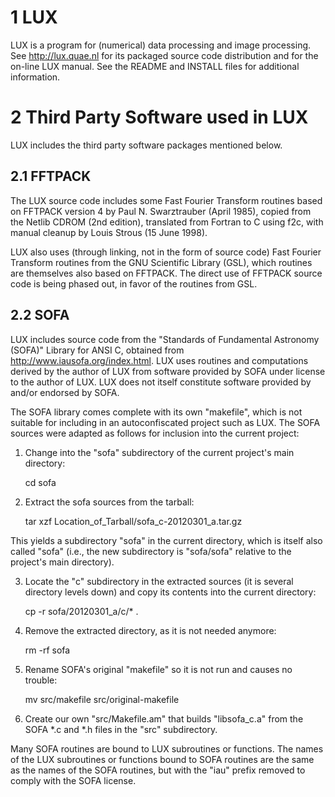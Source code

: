 1 LUX 
======

LUX is a program for (numerical) data processing and image processing.
See http://lux.quae.nl for its packaged source code distribution and
for the on-line LUX manual.  See the README and INSTALL files for
additional information.

2 Third Party Software used in LUX 
===================================

LUX includes the third party software packages mentioned below.

2.1 FFTPACK 
------------

The LUX source code includes some Fast Fourier Transform routines
based on FFTPACK version 4 by Paul N. Swarztrauber (April 1985),
copied from the Netlib CDROM (2nd edition), translated from Fortran to
C using f2c, with manual cleanup by Louis Strous (15 June 1998).

LUX also uses (through linking, not in the form of source code) Fast
Fourier Transform routines from the GNU Scientific Library (GSL),
which routines are themselves also based on FFTPACK.  The direct use
of FFTPACK source code is being phased out, in favor of the routines
from GSL.

2.2 SOFA 
---------

LUX includes source code from the "Standards of Fundamental Astronomy
(SOFA)" Library for ANSI C, obtained from
http://www.iausofa.org/index.html.  LUX uses routines and computations
derived by the author of LUX from software provided by SOFA under
license to the author of LUX.  LUX does not itself constitute software
provided by and/or endorsed by SOFA.

The SOFA library comes complete with its own "makefile", which is not
suitable for including in an autoconfiscated project such as LUX.  The
SOFA sources were adapted as follows for inclusion into the current
project:

1. Change into the "sofa" subdirectory of the current project's main
directory:

      cd sofa

2. Extract the sofa sources from the tarball:

      tar xzf Location_of_Tarball/sofa_c-20120301_a.tar.gz

This yields a subdirectory "sofa" in the current directory, which is
itself also called "sofa" (i.e., the new subdirectory is "sofa/sofa"
relative to the project's main directory).

3. Locate the "c" subdirectory in the extracted sources (it is several
directory levels down) and copy its contents into the current
directory:

      cp -r sofa/20120301_a/c/* .

4. Remove the extracted directory, as it is not needed anymore:

      rm -rf sofa

5. Rename SOFA's original "makefile" so it is not run and causes no
trouble:

      mv src/makefile src/original-makefile

6. Create our own "src/Makefile.am" that builds "libsofa_c.a" from the
SOFA *.c and *.h files in the "src" subdirectory.

Many SOFA routines are bound to LUX subroutines or functions.  The
names of the LUX subroutines or functions bound to SOFA routines are
the same as the names of the SOFA routines, but with the "iau" prefix
removed to comply with the SOFA license.


